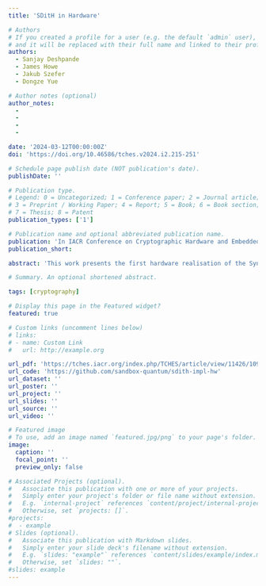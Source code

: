 ```yaml
---
title: 'SDitH in Hardware'

# Authors
# If you created a profile for a user (e.g. the default `admin` user), write the username (folder name) here
# and it will be replaced with their full name and linked to their profile.
authors:
  - Sanjay Deshpande
  - James Howe
  - Jakub Szefer
  - Dongze Yue

# Author notes (optional)
author_notes:
  - 
  - 
  - 
  - 

date: '2024-03-12T00:00:00Z'
doi: 'https://doi.org/10.46586/tches.v2024.i2.215-251'

# Schedule page publish date (NOT publication's date).
publishDate: ''

# Publication type.
# Legend: 0 = Uncategorized; 1 = Conference paper; 2 = Journal article;
# 3 = Preprint / Working Paper; 4 = Report; 5 = Book; 6 = Book section;
# 7 = Thesis; 8 = Patent
publication_types: ['1']

# Publication name and optional abbreviated publication name.
publication: 'In IACR Conference on Cryptographic Hardware and Embedded Systems 2024'
publication_short: 

abstract: 'This work presents the first hardware realisation of the Syndrome-Decoding-in-the-Head (SDitH) signature scheme, which is a candidate in the NIST PQC process for standardising post-quantum secure digital signature schemes. SDitH's hardness is based on conservative code-based assumptions, and it uses the Multi-Party-Computation-in-the-Head (MPCitH) construction. This is the first hardware design of a code-based signature scheme based on traditional decoding problems and only the second for MPCitH constructions, after Picnic. This work also proposes a novel hardware architecture by dividing the signature generation algorithm into two phases, namely offline and online phases for optimising the overall clock cycle count. The hardware designs for key generation, signature generation, and signature verification are parameterised for all SDitH parameters, including the NIST security levels, both syndrome decoding base fields (GF256 and GF251), and thus conforms to the SDitH specifications. The hardware design further supports secret share splitting, and the hypercube optimisation which can be applied in this and multiple other NIST PQC candidates. The results of this work result in a hardware design with a drastic reducing in clock cycles compared to the optimised AVX2 software implementation, in the range of 2-4x for most operations. Our key generation outperforms software drastically, giving a 11-17x reduction in runtime, despite the significantly faster clock speed. On Artix 7 FPGAs we can perform key generation in 55.1 Kcycles, signature generation in 6.7 Mcycles, and signature verification in 8.6 Mcycles for NIST L1 parameters, which increase for GF251, and for L3 and L5 parameters.'

# Summary. An optional shortened abstract.

tags: [cryptography]

# Display this page in the Featured widget?
featured: true

# Custom links (uncomment lines below)
# links:
# - name: Custom Link
#   url: http://example.org

url_pdf: 'https://tches.iacr.org/index.php/TCHES/article/view/11426/10932'
url_code: 'https://github.com/sandbox-quantum/sdith-impl-hw'
url_dataset: ''
url_poster: ''
url_project: ''
url_slides: ''
url_source: ''
url_video: ''

# Featured image
# To use, add an image named `featured.jpg/png` to your page's folder.
image:
  caption: ''
  focal_point: ''
  preview_only: false

# Associated Projects (optional).
#   Associate this publication with one or more of your projects.
#   Simply enter your project's folder or file name without extension.
#   E.g. `internal-project` references `content/project/internal-project/index.md`.
#   Otherwise, set `projects: []`.
#projects:
#  - example
# Slides (optional).
#   Associate this publication with Markdown slides.
#   Simply enter your slide deck's filename without extension.
#   E.g. `slides: "example"` references `content/slides/example/index.md`.
#   Otherwise, set `slides: ""`.
#slides: example
---
```


